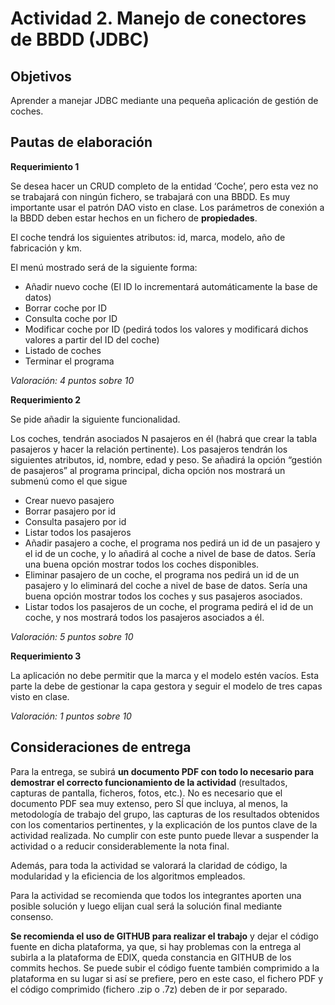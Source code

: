 # Actividad 2. Manejo de conectores de BBDD (JDBC)

## Objetivos

Aprender a manejar JDBC mediante una pequeña aplicación de gestión de coches.

## Pautas de elaboración

**Requerimiento 1**

Se desea hacer un CRUD completo de la entidad ‘Coche’, pero esta vez no se trabajará con ningún
fichero, se trabajará con una BBDD. Es muy importante usar el patrón DAO visto en clase. Los
parámetros de conexión a la BBDD deben estar hechos en un fichero de **propiedades**.

El coche tendrá los siguientes atributos: id, marca, modelo, año de fabricación y km.

El menú mostrado será de la siguiente forma:

- Añadir nuevo coche (El ID lo incrementará automáticamente la base de datos)
- Borrar coche por ID
- Consulta coche por ID
- Modificar coche por ID (pedirá todos los valores y modificará dichos valores a partir del ID del coche)
- Listado de coches
- Terminar el programa

_Valoración: 4 puntos sobre 10_

**Requerimiento 2**

Se pide añadir la siguiente funcionalidad.

Los coches, tendrán asociados N pasajeros en él (habrá que crear la tabla pasajeros y hacer la relación
pertinente). Los pasajeros tendrán los siguientes atributos, id, nombre, edad y peso. Se añadirá la opción
“gestión de pasajeros” al programa principal, dicha opción nos mostrará un submenú como el que sigue

- Crear nuevo pasajero
- Borrar pasajero por id
- Consulta pasajero por id
- Listar todos los pasajeros
- Añadir pasajero a coche, el programa nos pedirá un id de un pasajero y el id de un coche, y lo añadirá al
coche a nivel de base de datos. Sería una buena opción mostrar todos los coches disponibles.
- Eliminar pasajero de un coche, el programa nos pedirá un id de un pasajero y lo eliminará del coche a nivel
de base de datos. Sería una buena opción mostrar todos los coches y sus pasajeros asociados.
- Listar todos los pasajeros de un coche, el programa pedirá el id de un coche, y nos mostrará todos los
pasajeros asociados a él.

_Valoración: 5 puntos sobre 10_

**Requerimiento 3**

La aplicación no debe permitir que la marca y el modelo estén vacíos. Esta parte la debe de gestionar la
capa gestora y seguir el modelo de tres capas visto en clase.

_Valoración: 1 puntos sobre 10_

## Consideraciones de entrega

Para la entrega, se subirá **un documento PDF con todo lo necesario para demostrar el correcto funcionamiento
de la actividad** (resultados, capturas de pantalla, ficheros, fotos, etc.). No es necesario que el documento
PDF sea muy extenso, pero SÍ que incluya, al menos, la metodología de trabajo del grupo, las capturas de los
resultados obtenidos con los comentarios pertinentes, y la explicación de los puntos clave de la actividad
realizada. No cumplir con este punto puede llevar a suspender la actividad o a reducir considerablemente
la nota final.

Además, para toda la actividad se valorará la claridad de código, la modularidad y la eficiencia de los
algoritmos empleados.

Para la actividad se recomienda que todos los integrantes aporten una posible solución y luego elijan cual
será la solución final mediante consenso.

**Se recomienda el uso de GITHUB para realizar el trabajo** y dejar el código fuente en dicha plataforma, ya que,
si hay problemas con la entrega al subirla a la plataforma de EDIX, queda constancia en GITHUB de los commits
hechos. Se puede subir el código fuente también comprimido a la plataforma en su lugar si así se prefiere,
pero en este caso, el fichero PDF y el código comprimido (fichero .zip o .7z) deben de ir por separado.